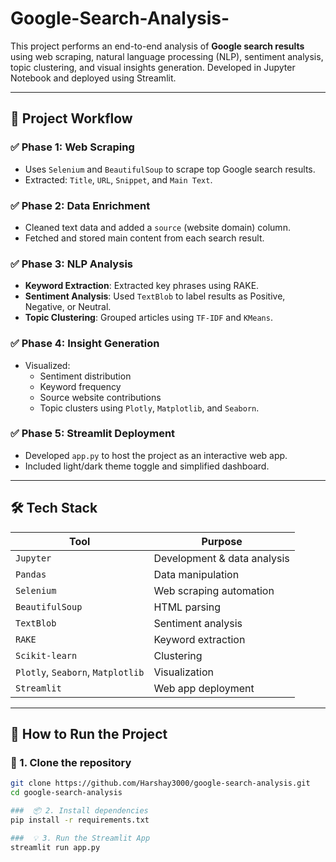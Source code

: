 # Google-Search-Analysis-

This project performs an end-to-end analysis of **Google search results** using web scraping, natural language processing (NLP), sentiment analysis, topic clustering, and visual insights generation. Developed in Jupyter Notebook and deployed using Streamlit.

---

## 📌 Project Workflow

### ✅ Phase 1: Web Scraping
- Uses `Selenium` and `BeautifulSoup` to scrape top Google search results.
- Extracted: `Title`, `URL`, `Snippet`, and `Main Text`.

### ✅ Phase 2: Data Enrichment
- Cleaned text data and added a `source` (website domain) column.
- Fetched and stored main content from each search result.

### ✅ Phase 3: NLP Analysis
- **Keyword Extraction**: Extracted key phrases using RAKE.
- **Sentiment Analysis**: Used `TextBlob` to label results as Positive, Negative, or Neutral.
- **Topic Clustering**: Grouped articles using `TF-IDF` and `KMeans`.

### ✅ Phase 4: Insight Generation
- Visualized:
  - Sentiment distribution
  - Keyword frequency
  - Source website contributions
  - Topic clusters using `Plotly`, `Matplotlib`, and `Seaborn`.

### ✅ Phase 5: Streamlit Deployment
- Developed `app.py` to host the project as an interactive web app.
- Included light/dark theme toggle and simplified dashboard.

---

## 🛠️ Tech Stack

| Tool          | Purpose                        |
|---------------|--------------------------------|
| `Jupyter`     | Development & data analysis    |
| `Pandas`      | Data manipulation              |
| `Selenium`    | Web scraping automation        |
| `BeautifulSoup` | HTML parsing               |
| `TextBlob`    | Sentiment analysis             |
| `RAKE`        | Keyword extraction             |
| `Scikit-learn`| Clustering                     |
| `Plotly`, `Seaborn`, `Matplotlib` | Visualization |
| `Streamlit`   | Web app deployment             |

---

## 🚀 How to Run the Project

### 🔧 1. Clone the repository

```bash
git clone https://github.com/Harshay3000/google-search-analysis.git
cd google-search-analysis

###  📦 2. Install dependencies
pip install -r requirements.txt

###  💡 3. Run the Streamlit App
streamlit run app.py
